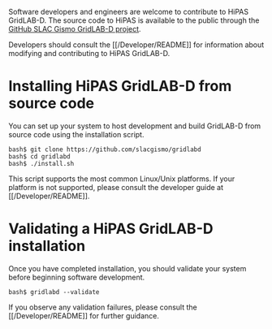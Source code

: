 Software developers and engineers are welcome to contribute to HiPAS GridLAB-D. The source code to HiPAS is available to the public through the [GitHub SLAC Gismo GridLAB-D project](https://github.com/slacgismo/gridlabd). 

Developers should consult the [[/Developer/README]] for information about modifying and contributing to HiPAS GridLAB-D.

# Installing HiPAS GridLAB-D from source code

You can set up your system to host development and build GridLAB-D from source code using the installation script. 

~~~
bash$ git clone https://github.com/slacgismo/gridlabd
bash$ cd gridlabd
bash$ ./install.sh
~~~

This script supports the most common Linux/Unix platforms.  If your platform is not supported, please consult the developer guide at [[/Developer/README]].

# Validating a HiPAS GridLAB-D installation

Once you have completed installation, you should validate your system before beginning software development.

~~~
bash$ gridlabd --validate
~~~

If you observe any validation failures, please consult the [[/Developer/README]] for further guidance.
